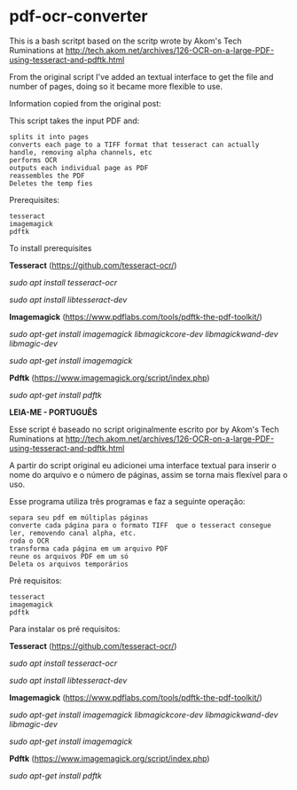 # pdf-ocr-converter
This is a bash scritpt based on the scritp wrote by Akom's Tech Ruminations at http://tech.akom.net/archives/126-OCR-on-a-large-PDF-using-tesseract-and-pdftk.html

From the original script I've added an textual interface to get the file and number of pages, doing so it became more flexible to use.

Information copied from the original post:

This script takes the input PDF and:

    splits it into pages
    converts each page to a TIFF format that tesseract can actually handle, removing alpha channels, etc
    performs OCR
    outputs each individual page as PDF
    reassembles the PDF
    Deletes the temp fies
    
Prerequisites:

    tesseract
    imagemagick
    pdftk

To install prerequisites 

**Tesseract** (https://github.com/tesseract-ocr/)

_sudo apt install tesseract-ocr_

_sudo apt install libtesseract-dev_


**Imagemagick** (https://www.pdflabs.com/tools/pdftk-the-pdf-toolkit/)

_sudo apt-get install imagemagick libmagickcore-dev libmagickwand-dev libmagic-dev_

_sudo apt-get install imagemagick_


**Pdftk** (https://www.imagemagick.org/script/index.php)

_sudo apt-get install pdftk_

**LEIA-ME - PORTUGUÊS**

Esse script é baseado no script originalmente escrito por by Akom's Tech Ruminations at http://tech.akom.net/archives/126-OCR-on-a-large-PDF-using-tesseract-and-pdftk.html

A partir do script original eu adicionei uma interface textual para inserir o nome do arquivo e o número de páginas, assim se torna mais flexível para o uso. 
    
Esse programa utiliza três programas e faz a seguinte operação:

    separa seu pdf em múltiplas páginas
    converte cada página para o formato TIFF  que o tesseract consegue ler, removendo canal alpha, etc.
    roda o OCR
    transforma cada página em um arquivo PDF
    reune os arquivos PDF em um só
    Deleta os arquivos temporários

Pré requisitos:

    tesseract
    imagemagick
    pdftk

Para instalar os pré requisitos:

**Tesseract** (https://github.com/tesseract-ocr/)

_sudo apt install tesseract-ocr_

_sudo apt install libtesseract-dev_


**Imagemagick** (https://www.pdflabs.com/tools/pdftk-the-pdf-toolkit/)

_sudo apt-get install imagemagick libmagickcore-dev libmagickwand-dev libmagic-dev_

_sudo apt-get install imagemagick_


**Pdftk** (https://www.imagemagick.org/script/index.php)

_sudo apt-get install pdftk_
